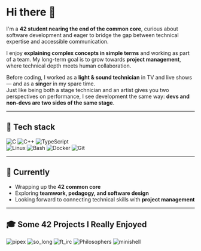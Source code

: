 # Hi there 👋

I'm a **42 student nearing the end of the common core**, curious about software development and eager to bridge the gap between technical expertise and accessible communication.  

I enjoy **explaining complex concepts in simple terms** and working as part of a team. My long-term goal is to grow towards **project management**, where technical depth meets human collaboration.  

Before coding, I worked as a **light & sound technician** in TV and live shows — and as a **singer** in my spare time.  
Just like being both a stage technician and an artist gives you two perspectives on performance, I see development the same way: **devs and non-devs are two sides of the same stage**.  

---

## 🔧 Tech stack
![C](https://img.shields.io/badge/-C-00599C?logo=c&logoColor=white)
![C++](https://img.shields.io/badge/-C++-00599C?logo=cplusplus&logoColor=white)
![TypeScript](https://img.shields.io/badge/-TypeScript-3178C6?logo=typescript&logoColor=white)  
![Linux](https://img.shields.io/badge/-Linux-FCC624?logo=linux&logoColor=black)
![Bash](https://img.shields.io/badge/-Bash-4EAA25?logo=gnubash&logoColor=white)
![Docker](https://img.shields.io/badge/-Docker-2496ED?logo=docker&logoColor=white)
![Git](https://img.shields.io/badge/-Git-F05032?logo=git&logoColor=white)

---

## 🌱 Currently
- Wrapping up the **42 common core**
- Exploring **teamwork, pedagogy, and software design**
- Looking forward to connecting technical skills with **project management**

---

## 🎓 Some 42 Projects I Really Enjoyed

![pipex](https://raw.githubusercontent.com/ayogun/42-project-badges/main/badges/pipexm.png)
![so_long](https://raw.githubusercontent.com/ayogun/42-project-badges/main/badges/so_longm.png)
![ft_irc](https://raw.githubusercontent.com/ayogun/42-project-badges/main/badges/ft_ircm.png)
![Philosophers](https://raw.githubusercontent.com/ayogun/42-project-badges/main/badges/philosophersm.png)
![minishell](https://raw.githubusercontent.com/ayogun/42-project-badges/main/badges/minishellm.png)


